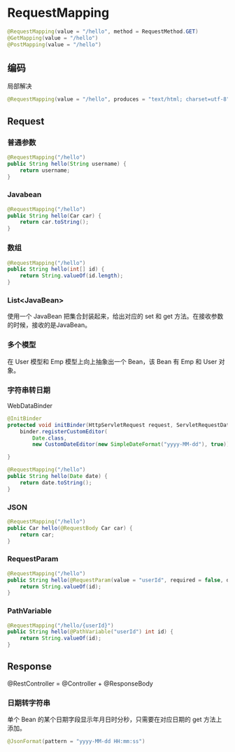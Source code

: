 # RequestMapping

```java
@RequestMapping(value = "/hello", method = RequestMethod.GET)
@GetMapping(value = "/hello")
@PostMapping(value = "/hello")
```

## 编码

局部解决

```java
@RequestMapping(value = "/hello", produces = "text/html; charset=utf-8")
```

## Request

### 普通参数

```java
@RequestMapping("/hello")
public String hello(String username) {
    return username;
}
```

### Javabean

```java
@RequestMapping("/hello")
public String hello(Car car) {
    return car.toString();
}
```

### 数组

```java
@RequestMapping("/hello")
public String hello(int[] id) {
    return String.valueOf(id.length);
}
```

### List\<JavaBean>

使用一个 JavaBean 把集合封装起来，给出对应的 set 和 get 方法。在接收参数的时候，接收的是JavaBean。

### 多个模型

在 User 模型和 Emp 模型上向上抽象出一个 Bean，该 Bean 有 Emp 和 User 对象。

### 字符串转日期

WebDataBinder

```java
@InitBinder
protected void initBinder(HttpServletRequest request, ServletRequestDataBinder binder) {
    binder.registerCustomEditor(
        Date.class,
        new CustomDateEditor(new SimpleDateFormat("yyyy-MM-dd"), true));

}

@RequestMapping("/hello")
public String hello(Date date) {
    return date.toString();
}
```

### JSON

```java
@RequestMapping("/hello")
public Car hello(@RequestBody Car car) {
    return car;
}
```

### RequestParam

```java
@RequestMapping("/hello")
public String hello(@RequestParam(value = "userId", required = false, defaultValue = "0") int id) {
    return String.valueOf(id);
}
```

### PathVariable

```java
@RequestMapping("/hello/{userId}")
public String hello(@PathVariable("userId") int id) {
    return String.valueOf(id);
}
```

## Response

@RestController = @Controller + @ResponseBody

### 日期转字符串

单个 Bean 的某个日期字段显示年月日时分秒，只需要在对应日期的 get 方法上添加。

```java
@JsonFormat(pattern = "yyyy-MM-dd HH:mm:ss")
```

